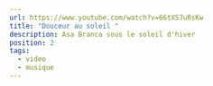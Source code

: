 ```yaml
---
url: https://www.youtube.com/watch?v=66tXS7uRsKw
title: "Douceur au soleil "
description: Asa Branca sous le soleil d'hiver
position: 2
tags:
  - video
  - musique
---
```

